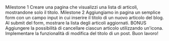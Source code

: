 Milestone 1
Creare una pagina che visualizzi una lista di articoli, mostrandone solo il titolo.
Milestone 2
Aggiungiamo in pagina un semplice form con un campo input in cui inserire il titolo di un nuovo articolo del blog. Al submit del form, mostrare la lista degli articoli aggiornati.
BONUS
Aggiungere la possibilità di cancellare ciascun articolo utilizzando un'icona.
Implementare la funzionalità di modifica del titolo di un post.
Buon lavoro!
